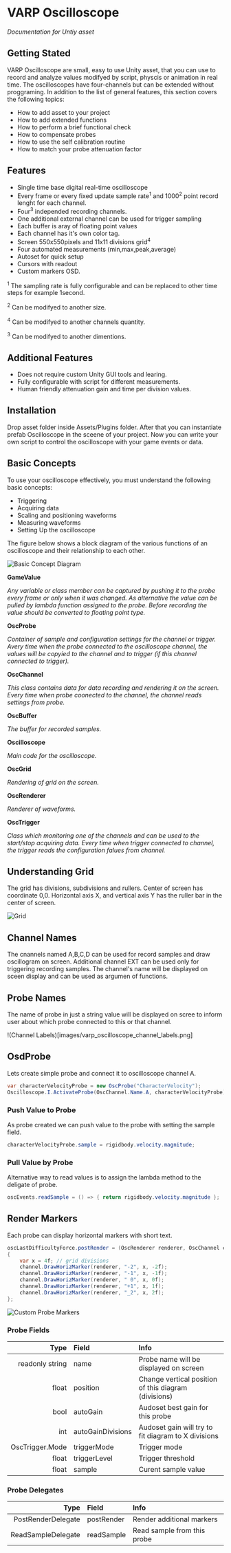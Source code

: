 # VARP Oscilloscope
_Documentation for Untiy asset_ 

## Getting Stated

 VARP Oscilloscope are small, easy to use Unity asset, that you can use to record and analyze values modifyed by script, physcis or animation in real time. The oscilloscopes have four-channels but can be extended without proggraming.
In addition to the list of general features, this section covers the following topics:

- How to add asset to your project
- How to add extended functions
- How to perform a brief functional check
- How to compensate probes
- How to use the self calibration routine
- How to match your probe attenuation factor

## Features

- Single time base digital real-time oscilloscope
- Every frame or every fixed update sample rate<sup>1</sup> and 1000<sup>2</sup> point record lenght for each channel. 
- Four<sup>3</sup> independed recording channels.
- One additional external channel can be used for trigger sampling 
- Each buffer is aray of floating point values
- Each channel has it's own color tag.
- Screen 550x550pixels and 11x11 divisions grid<sup>4</sup> 
- Four automated measurements (min,max,peak,average)
- Autoset for quick setup
- Cursors with readout
- Custom markers OSD.

<sup>1</sup> The sampling rate is fully configurable and can be replaced to other time steps for example 1second.

<sup>2</sup> Can be modifyed to another size.

<sup>4</sup> Can be modifyed to another channels quantity.

<sup>3</sup> Can be modifyed to another dimentions.

## Additional Features 

- Does not require custom Unity GUI tools and learing.
- Fully configurable with script for different measurements. 
- Human friendly attenuation gain and time per division values. 

## Installation

Drop asset folder inside Assets/Plugins folder. After that you can instantiate prefab Oscilloscope in the sceene of your project. Now you can write your own script to control the oscilloscope with your game events or data.

## Basic Concepts

To use your oscilloscope effectively, you must understand the
following basic concepts:

- Triggering
- Acquiring data
- Scaling and positioning waveforms
- Measuring waveforms
- Setting Up the oscilloscope

The figure below shows a block diagram of the various functions of
an oscilloscope and their relationship to each other.

![Basic Concept Diagram](images/varp_oscilloscope_basic_concept.png)

**GameValue** 

_Any variable or class member can be captured by pushing it to the probe every frame or only when it was changed. As alternative the value can be pulled by lambda function assigned to the probe. Before recording the value should be converted to floating point type._

**OscProbe** 

_Container of sample and configuration settings for the channel or trigger. Avery time when the probe connected to the oscilloscope channel, the values will be copyied to the channel and to trigger (if this channel connected to trigger)._

**OscChannel** 

_This class contains data for data recording and rendering it on the screen. Every time when probe coonected to the channel, the channel reads settings from probe._

**OscBuffer** 

_The buffer for recorded samples._

**Oscilloscope** 

_Main code for the oscilloscope._

**OscGrid** 

_Rendering of grid on the screen._

**OscRenderer** 

_Renderer of waveforms._

**OscTrigger** 

_Class which monitoring one of the channels and can be used to the start/stop acquiring data. Every time when trigger connected to channel, the trigger reads the configuration falues from channel._

## Understanding Grid

The grid has divisions, subdivisions and rullers. Center of screen has coordinate 0,0. Horizontal axis X, and vertical axis Y has the ruller bar in the center of screen.

![Grid](images/varp_oscilloscope_grid_info.png)

## Channel Names

The cnannels named A,B,C,D can be used for record samples and draw oscillogram on screen. Additional channel EXT can be used only for triggering recording samples. The channel's name will be displayed on sceen display and can be used as argumen of functions.

## Probe Names

The name of probe in just a string value will be displayed on scree to inform user about which probe connected to this or that channel.

!(Channel Labels)[images/varp_oscilloscope_channel_labels.png]

## OsdProbe

Lets create simple probe and connect it to oscilloscope channel A.

```C#
var characterVelocityProbe = new OscProbe("CharacterVelocity");
Oscilloscope.I.ActivateProbe(OscChannel.Name.A, characterVelocityProbe);
```

### Push Value to Probe

As probe created we can push value to the probe with setting the sample field.

```C#
characterVelocityProbe.sample = rigidbody.velocity.magnitude;
```

### Pull Value by Probe

Alternative way to read values is to assign the lambda method to the deligate of probe.

```C#
oscEvents.readSample = () => { return rigidbody.velocity.magnitude };
```

## Render Markers 

Each probe can display horizontal markers with short text. 

```C#
oscLastDifficultyForce.postRender = (OscRenderer renderer, OscChannel channel) =>
{
    var x = 4f; // grid divisions
    channel.DrawHorizMarker(renderer, "-2", x, -2f);
    channel.DrawHorizMarker(renderer, "-1", x, -1f);
    channel.DrawHorizMarker(renderer, " 0", x, 0f);
    channel.DrawHorizMarker(renderer, "+1", x, 1f);
    channel.DrawHorizMarker(renderer, "_2", x, 2f);
};
```

![Custom Probe Markers](images/varp_oscilloscope_custom_markers.png)

### Probe Fields

| Type | Field | Info |
|---:|:----|:-----|
| readonly string | name | Probe name will be displayed on screen |
| float | position | Change vertical position of this diagram (divisions) |
| bool | autoGain | Audoset best gain for this probe |
| int | autoGainDivisions | Audoset gain will try to fit diagram to X divisions |
| OscTrigger.Mode | triggerMode | Trigger mode |
| float | triggerLevel | Trigger threshold |
| float | sample | Curent sample value |

### Probe Delegates

| Type | Field | Info |
|---:|:----|:-----|
| PostRenderDelegate | postRender |	Render additional markers |
| ReadSampleDelegate | readSample | Read sample from this probe	 |

